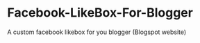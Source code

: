 Facebook-LikeBox-For-Blogger
============================

A custom facebook likebox for you blogger (Blogspot website)
